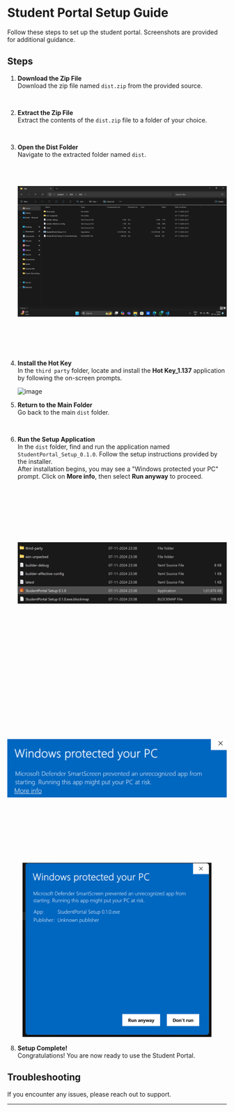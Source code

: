 # Student Portal Setup Guide

Follow these steps to set up the student portal. Screenshots are provided for additional guidance.

## Steps

1. **Download the Zip File**  
   Download the zip file named `dist.zip` from the provided source.
 <br/>
 
2. **Extract the Zip File**  
   Extract the contents of the `dist.zip` file to a folder of your choice.
 <br/>


3. **Open the Dist Folder**  
   Navigate to the extracted folder named `dist`.
  

   ![Open Dist Folder](https://raw.githubusercontent.com/nishant0708/IIPS_EXAM_STUDENT_PORTAL/refs/heads/master/setup_images/dist_folder.png)

 <br/>


4. **Install the Hot Key**  
   In the `third party` folder, locate and install the **Hot Key_1.137** application by following the on-screen prompts.

  
   ![image](https://github.com/user-attachments/assets/44622df6-eba2-4364-8469-46bdf555cf09)

5. **Return to the Main Folder**  
   Go back to the main `dist` folder.
 <br/>

6. **Run the Setup Application**  
   In the `dist` folder, find and run the application named `StudentPortal_Setup_0.1.0`. Follow the setup instructions provided by the installer.  
   After installation begins, you may see a "Windows protected your PC" prompt. Click on **More info**, then select **Run anyway** to proceed.

   ![Run Setup](https://raw.githubusercontent.com/nishant0708/IIPS_EXAM_STUDENT_PORTAL/refs/heads/master/setup_images/run_setup.png)
 <br/>

   ![Run Setup - More Info](https://raw.githubusercontent.com/nishant0708/IIPS_EXAM_STUDENT_PORTAL/refs/heads/master/setup_images/moreinfo.png)

   ![Run Setup - Run Anyway](https://raw.githubusercontent.com/nishant0708/IIPS_EXAM_STUDENT_PORTAL/refs/heads/master/setup_images/runanyway.png)
 <br/>
 
8. **Setup Complete!**  
   Congratulations! You are now ready to use the Student Portal.

## Troubleshooting

If you encounter any issues, please reach out to support.

---

<style>
img {
  width: 100%;
  height: 400px;
  object-fit:contain
}
</style>
